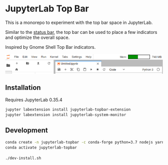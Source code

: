 JupyterLab Top Bar
==================

This is a monorepo to experiment with the top bar space in JupyterLab.

Similar to the [status bar](https://github.com/jupyterlab/jupyterlab/tree/master/packages/statusbar-extension), the top bar can be used to place a few indicators and optimize the overall space.

Inspired by Gnome Shell Top Bar indicators.

![screenshot](./doc/screenshot.png)

## Installation

Requires JupyterLab 0.35.4

```bash
jupyter labextension install jupyterlab-topbar-extension
jupyter labextension install jupyterlab-system-monitor
```

## Development

```bash
conda create -n jupyterlab-topbar -c conda-forge python=3.7 nodejs yarn jupyterlab
conda activate jupyterlab-topbar

./dev-install.sh
```
